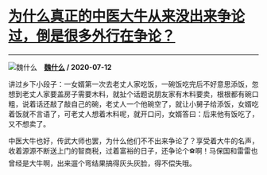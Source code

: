 # [为什么真正的中医大牛从来没出来争论过，倒是很多外行在争论？](https://www.zhihu.com/answer/1334125572)

----------------------------------------------------------------------------

![魏什么](https://pic1.zhimg.com/v2-c4326014169c88d9d98d5f163a503b85.jpg?source=1940ef5c "魏什么")&emsp;**[魏什么](https://www.zhihu.com/people/wei-jin-shun-25) / 2020-07-12**

讲过乡下小段子：一女婿第一次去老丈人家吃饭，一碗饭吃完后不好意思添饭，忽想到老丈人家要盖房子需要木料，就扯个话题说朋友家有木料要卖，根根都有碗口粗，说着话还敲了敲自己的碗，老丈人一个他碗空了，就让小舅子给添饭，女婿吃着饭就不言语了，可老丈人想着木料呢，就开口问，女婿答曰：后来他有饭吃了，又不想卖了。

中医大牛也好，传武大师也罢，为什么他们不不出来争论了？享受着大牛的名声，收着源源不断送上门的智商税，过着富裕的日子，还争论个⚽️啊！马保国和雷雷也曾经是大牛啊，出来遛个弯结果搞得灰头灰脸，得不偿失哦。

